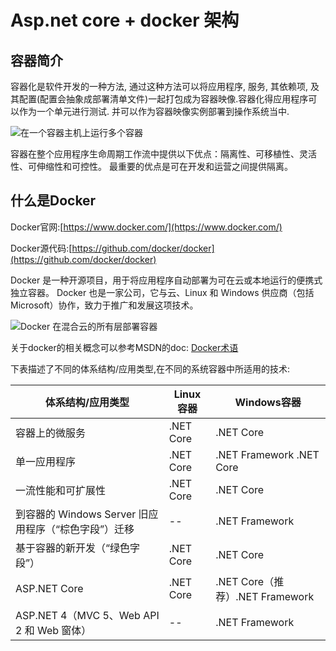 # Asp.net core + docker 架构

## 容器简介

容器化是软件开发的一种方法, 通过这种方法可以将应用程序, 服务, 其依赖项, 及其配置(配置会抽象成部署清单文件)一起打包成为容器映像.容器化得应用程序可以作为一个单元进行测试. 并可以作为容器映像实例部署到操作系统当中.

![在一个容器主机上运行多个容器](https://img2018.cnblogs.com/blog/1216080/201903/1216080-20190321234040544-2030646621.png)

容器在整个应用程序生命周期工作流中提供以下优点：隔离性、可移植性、灵活性、可伸缩性和可控性。 最重要的优点是可在开发和运营之间提供隔离。

## 什么是Docker

Docker官网:[https://www.docker.com/](https://www.docker.com/)

Docker源代码:[https://github.com/docker/docker](https://github.com/docker/docker)

Docker 是一种开源项目，用于将应用程序自动部署为可在云或本地运行的便携式独立容器。 Docker 也是一家公司，它与云、Linux 和 Windows 供应商（包括 Microsoft）协作，致力于推广和发展这项技术。

![Docker 在混合云的所有层部署容器](https://img2018.cnblogs.com/blog/1216080/201903/1216080-20190321234809179-1995419508.png)

关于docker的相关概念可以参考MSDN的doc: [Docker术语](https://docs.microsoft.com/zh-cn/dotnet/standard/microservices-architecture/container-docker-introduction/docker-terminology)

下表描述了不同的体系结构/应用类型,在不同的系统容器中所适用的技术:

体系结构/应用类型 | Linux容器 | Windows容器
-----|-----|-----
容器上的微服务 |.NET Core |.NET Core
单一应用程序 | .NET Core |.NET Framework .NET Core
一流性能和可扩展性 |.NET Core |.NET Core
到容器的 Windows Server 旧应用程序（“棕色字段”）迁移 | -- |.NET Framework
基于容器的新开发（“绿色字段”）| .NET Core |.NET Core
ASP.NET Core |.NET Core |.NET Core（推荐）.NET Framework
ASP.NET 4（MVC 5、Web API 2 和 Web 窗体）| -- |.NET Framework